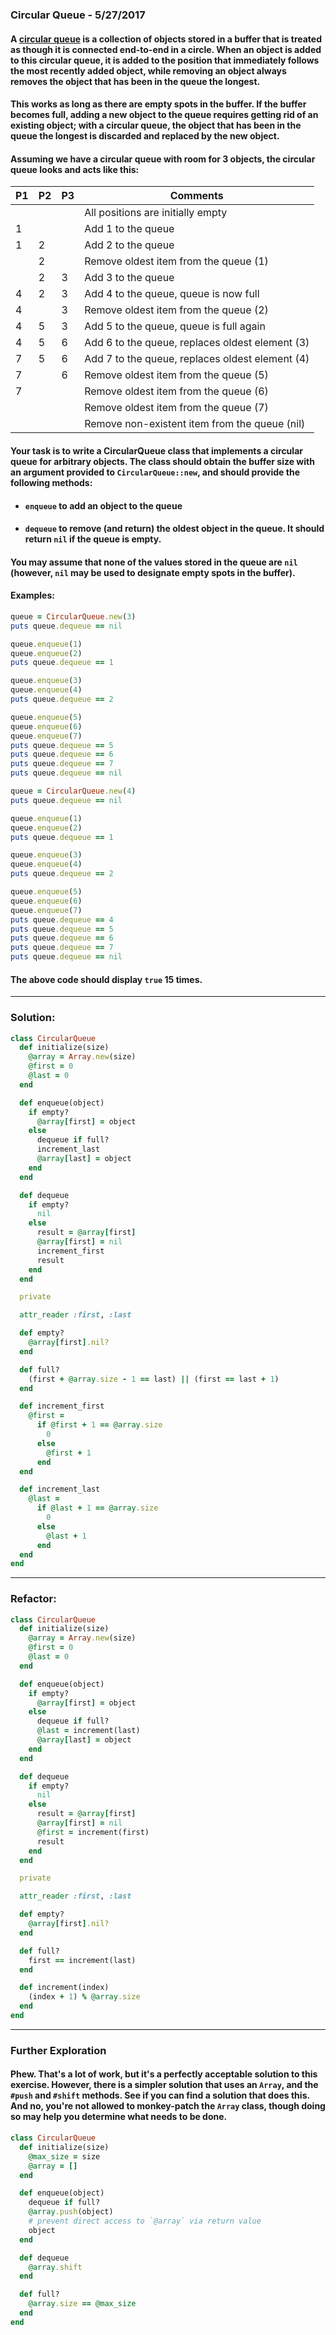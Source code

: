 
[comment]: # (circular_queue.md)

### Circular Queue - 5/27/2017

#### A [circular queue](https://en.wikipedia.org/wiki/Circular_buffer) is a collection of objects stored in a buffer that is treated as though it is connected end-to-end in a circle. When an object is added to this circular queue, it is added to the position that immediately follows the most recently added object, while removing an object always removes the object that has been in the queue the longest.

#### This works as long as there are empty spots in the buffer. If the buffer becomes full, adding a new object to the queue requires getting rid of an existing object; with a circular queue, the object that has been in the queue the longest is discarded and replaced by the new object.

#### Assuming we have a circular queue with room for 3 objects, the circular queue looks and acts like this:

|P1|P2|P3|Comments                                        |
|--|--|--|------------------------------------------------|
|  |  |  |All positions are initially empty               |
| 1|	|  |Add 1 to the queue                              |
| 1| 2|  |Add 2 to the queue                              |
|  | 2|  |Remove oldest item from the queue (1)           |
|  | 2| 3|	Add 3 to the queue                            |
| 4| 2| 3|Add 4 to the queue, queue is now full           |
| 4|  | 3|Remove oldest item from the queue (2)           |
| 4| 5| 3|Add 5 to the queue, queue is full again         |
| 4| 5| 6|Add 6 to the queue, replaces oldest element (3) |
| 7| 5| 6|Add 7 to the queue, replaces oldest element (4) |
| 7|  | 6|Remove oldest item from the queue (5)           |
| 7|  |  |Remove oldest item from the queue (6)           |
|  |  |  |Remove oldest item from the queue (7)           |
|  |  |  |Remove non-existent item from the queue (nil)   |

#### Your task is to write a CircularQueue class that implements a circular queue for arbitrary objects. The class should obtain the buffer size with an argument provided to `CircularQueue::new`, and should provide the following methods:

* #### `enqueue` to add an object to the queue
* #### `dequeue` to remove (and return) the oldest object in the queue. It should return `nil` if the queue is empty.

#### You may assume that none of the values stored in the queue are `nil` (however, `nil` may be used to designate empty spots in the buffer).

#### Examples:

``` ruby
queue = CircularQueue.new(3)
puts queue.dequeue == nil

queue.enqueue(1)
queue.enqueue(2)
puts queue.dequeue == 1

queue.enqueue(3)
queue.enqueue(4)
puts queue.dequeue == 2

queue.enqueue(5)
queue.enqueue(6)
queue.enqueue(7)
puts queue.dequeue == 5
puts queue.dequeue == 6
puts queue.dequeue == 7
puts queue.dequeue == nil

queue = CircularQueue.new(4)
puts queue.dequeue == nil

queue.enqueue(1)
queue.enqueue(2)
puts queue.dequeue == 1

queue.enqueue(3)
queue.enqueue(4)
puts queue.dequeue == 2

queue.enqueue(5)
queue.enqueue(6)
queue.enqueue(7)
puts queue.dequeue == 4
puts queue.dequeue == 5
puts queue.dequeue == 6
puts queue.dequeue == 7
puts queue.dequeue == nil
```

#### The above code should display `true` 15 times.

---

### Solution:

``` ruby
class CircularQueue
  def initialize(size)
    @array = Array.new(size)
    @first = 0
    @last = 0
  end

  def enqueue(object)
    if empty?
      @array[first] = object
    else
      dequeue if full?
      increment_last
      @array[last] = object
    end
  end

  def dequeue
    if empty?
      nil
    else
      result = @array[first]
      @array[first] = nil
      increment_first
      result
    end
  end

  private

  attr_reader :first, :last

  def empty?
    @array[first].nil?
  end

  def full?
    (first + @array.size - 1 == last) || (first == last + 1)
  end

  def increment_first
    @first =
      if @first + 1 == @array.size
        0
      else
        @first + 1
      end
  end

  def increment_last
    @last =
      if @last + 1 == @array.size
        0
      else
        @last + 1
      end
  end
end
```

---

### Refactor:

``` ruby
class CircularQueue
  def initialize(size)
    @array = Array.new(size)
    @first = 0
    @last = 0
  end

  def enqueue(object)
    if empty?
      @array[first] = object
    else
      dequeue if full?
      @last = increment(last)
      @array[last] = object
    end
  end

  def dequeue
    if empty?
      nil
    else
      result = @array[first]
      @array[first] = nil
      @first = increment(first)
      result
    end
  end

  private

  attr_reader :first, :last

  def empty?
    @array[first].nil?
  end

  def full?
    first == increment(last)
  end

  def increment(index)
    (index + 1) % @array.size
  end
end
```

---

### Further Exploration

#### Phew. That's a lot of work, but it's a perfectly acceptable solution to this exercise. However, there is a simpler solution that uses an `Array`, and the `#push` and `#shift` methods. See if you can find a solution that does this. And no, you're not allowed to monkey-patch the `Array` class, though doing so may help you determine what needs to be done.

``` ruby
class CircularQueue
  def initialize(size)
    @max_size = size
    @array = []
  end

  def enqueue(object)
    dequeue if full?
    @array.push(object)
    # prevent direct access to `@array` via return value
    object
  end

  def dequeue
    @array.shift
  end

  def full?
    @array.size == @max_size
  end
end
```
